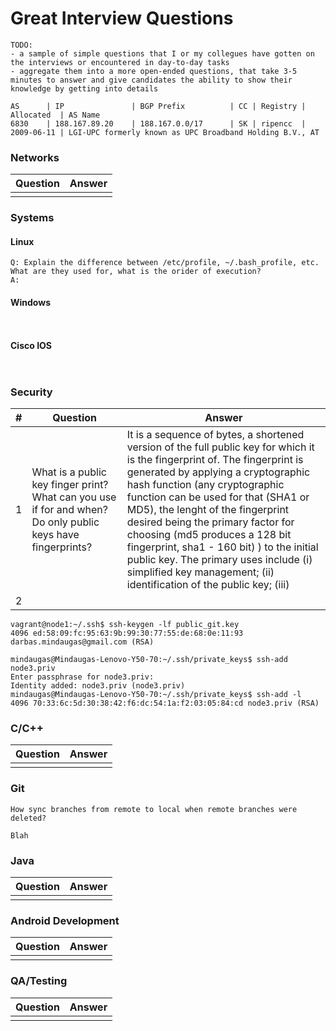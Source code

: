 # Great Interview Questions

```
TODO: 
- a sample of simple questions that I or my collegues have gotten on the interviews or encountered in day-to-day tasks
- aggregate them into a more open-ended questions, that take 3-5 minutes to answer and give candidates the ability to show their knowledge by getting into details

```


```
AS      | IP               | BGP Prefix          | CC | Registry | Allocated  | AS Name
6830    | 188.167.89.20    | 188.167.0.0/17      | SK | ripencc  | 2009-06-11 | LGI-UPC formerly known as UPC Broadband Holding B.V., AT
```


### Networks 
| Question      | Answer      |
|---------------|-------------|
|               |             |

### Systems
#### Linux
```
Q: Explain the difference between /etc/profile, ~/.bash_profile, etc. What are they used for, what is the orider of execution?
A: 

```
#### Windows
```


```
#### Cisco IOS
```


```

### Security
| # |Question     | Answer      |
|---|-------------|-------------|
| 1 | What is a public key finger print? What can you use if for and when? Do only public keys have fingerprints? | It is a sequence of bytes, a shortened version of the full public key for which it is the fingerprint of. The fingerprint is generated by applying a cryptographic hash function (any cryptographic function can be used for that (SHA1 or MD5), the lenght of the fingerprint desired being the primary factor for choosing (md5 produces a 128 bit fingerprint, sha1 - 160 bit) ) to the initial public key. The primary uses include (i) simplified key management; (ii) identification of the public key; (iii) |
| 2 | | |

```
vagrant@node1:~/.ssh$ ssh-keygen -lf public_git.key 
4096 ed:58:09:fc:95:63:9b:99:30:77:55:de:68:0e:11:93  darbas.mindaugas@gmail.com (RSA)
```

```
mindaugas@Mindaugas-Lenovo-Y50-70:~/.ssh/private_keys$ ssh-add node3.priv 
Enter passphrase for node3.priv: 
Identity added: node3.priv (node3.priv)
mindaugas@Mindaugas-Lenovo-Y50-70:~/.ssh/private_keys$ ssh-add -l
4096 70:33:6c:5d:30:38:42:f6:dc:54:1a:f2:03:05:84:cd node3.priv (RSA)
```

### C/C++ 
| Question      | Answer      |
|---------------|-------------|
|               |             |

### Git
``` 
How sync branches from remote to local when remote branches were deleted?
```
```
Blah
```

### Java
| Question      | Answer      |
|---------------|-------------|
|               |             |

### Android Development
| Question      | Answer      |
|---------------|-------------|
|               |             |

### QA/Testing
| Question      | Answer      |
|---------------|-------------|
|               |             |

